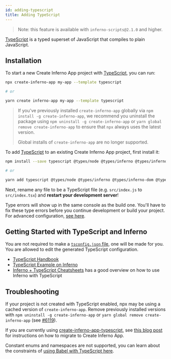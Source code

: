 ```yaml
---
id: adding-typescript
title: Adding TypeScript
---
```


> Note: this feature is available with `inferno-scripts@2.1.0` and higher.

[TypeScript](https://www.typescriptlang.org/) is a typed superset of JavaScript that compiles to plain JavaScript.

## Installation

To start a new Create Inferno App project with [TypeScript](https://www.typescriptlang.org/), you can run:

```sh
npx create-inferno-app my-app --template typescript

# or

yarn create inferno-app my-app --template typescript
```

> If you've previously installed `create-inferno-app` globally via `npm install -g create-inferno-app`, we recommend you uninstall the package using `npm uninstall -g create-inferno-app` or `yarn global remove create-inferno-app` to ensure that `npx` always uses the latest version.
>
> Global installs of `create-inferno-app` are no longer supported.

To add [TypeScript](https://www.typescriptlang.org/) to an existing Create Inferno App project, first install it:

```sh
npm install --save typescript @types/node @types/inferno @types/inferno-dom @types/jest

# or

yarn add typescript @types/node @types/inferno @types/inferno-dom @types/jest
```

Next, rename any file to be a TypeScript file (e.g. `src/index.js` to `src/index.tsx`) and **restart your development server**!

Type errors will show up in the same console as the build one. You'll have to fix these type errors before you continue development or build your project. For advanced configuration, [see here](advanced-configuration.md).

## Getting Started with TypeScript and Inferno

You are not required to make a [`tsconfig.json` file](https://www.typescriptlang.org/docs/handbook/tsconfig-json.html), one will be made for you. You are allowed to edit the generated TypeScript configuration.

- [TypeScript Handbook](https://www.typescriptlang.org/)
- [TypeScript Example on Inferno](https://www.typescriptlang.org/play/index.html?jsx=2&esModuleInterop=true&e=196#example/typescript-with-inferno)
- [Inferno + TypeScript Cheatsheets](https://github.com/typescript-cheatsheets/inferno-typescript-cheatsheet#infernotypescript-cheatsheets) has a good overview on how to use Inferno with TypeScript

## Troubleshooting

If your project is not created with TypeScript enabled, npx may be using a cached version of `create-inferno-app`. Remove previously installed versions with `npm uninstall -g create-inferno-app` or `yarn global remove create-inferno-app` (see [#6119](https://github.com/facebook/create-inferno-app/issues/6119#issuecomment-451614035)).

If you are currently using [create-inferno-app-typescript](https://github.com/wmonk/create-inferno-app-typescript/), see [this blog post](https://vincenttunru.com/migrate-create-inferno-app-typescript-to-create-inferno-app/) for instructions on how to migrate to Create Inferno App.

Constant enums and namespaces are not supported, you can learn about the constraints of [using Babel with TypeScript here](https://babeljs.io/docs/en/babel-plugin-transform-typescript#caveats).

